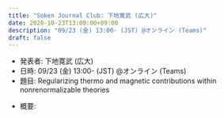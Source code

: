 ```yaml
---
title: "Soken Journal Club: 下地寛武 (広大)"
date: 2020-10-23T13:00:00+09:00
description: "09/23 (金) 13:00- (JST) @オンライン (Teams)"
draft: false
---
```


- 発表者:
下地寛武 (広大)
- 日時:
09/23 (金) 13:00- (JST) @オンライン (Teams)
- 題目:
Regularizing thermo and magnetic contributions within nonrenormalizable theories

<!--more-->

- 概要:


